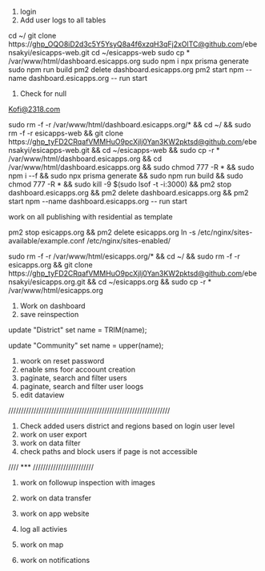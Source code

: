 1. login
2. Add user logs to all tables


cd ~/
git clone https://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@github.com/ebensakyi/esicapps-web.git
cd ~/esicapps-web
sudo cp * /var/www/html/dashboard.esicapps.org
sudo npm i
npx prisma generate
sudo npm run build
pm2 delete dashboard.esicapps.org
pm2 start npm --name dashboard.esicapps.org -- run start




1. Check for null


Kofi@2318.com




sudo rm -f -r  /var/www/html/dashboard.esicapps.org/* && cd ~/ && sudo rm -f -r  esicapps-web && git clone https://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@github.com/ebensakyi/esicapps-web.git && cd ~/esicapps-web  && sudo cp -r * /var/www/html/dashboard.esicapps.org && cd  /var/www/html/dashboard.esicapps.org  && sudo chmod 777 -R * && sudo npm i --f  && sudo npx prisma generate && sudo npm run build && sudo chmod 777 -R * && sudo kill -9 $(sudo lsof -t -i:3000) && pm2 stop dashboard.esicapps.org && pm2 delete dashboard.esicapps.org && pm2 start npm --name dashboard.esicapps.org -- run start



work on all publishing with  residential as template

pm2 stop esicapps.org && pm2 delete esicapps.org
ln -s /etc/nginx/sites-available/example.conf /etc/nginx/sites-enabled/



sudo rm -f -r  /var/www/html/esicapps.org/* && cd ~/ && sudo rm -f -r  esicapps.org && git clone https://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@github.com/ebensakyi/esicapps.org.git && cd ~/esicapps.org  && sudo cp -r * /var/www/html/esicapps.org 

1. Work on dashboard
2. save  reinspection


 
update "District"
   set name = TRIM(name);
   
   update "Community"
   set name = upper(name);



   1. woork on reset password
   2. enable sms foor accoount creation
   3. paginate, search and filter users
   4. paginate, search and filter user loogs
   5. edit dataview



   ////////////////////////////////////////////////////////////////
   1. Check added users district and regions based on login user level
   2. work on user export
   3. work on data filter
   4. check paths  and block users if page is not accessible

//// ***
////////////////////////

1. work on followup inspection with images
2. work on data transfer
3. work on app website



1. log all activies
2. work on map
3. work on notifications